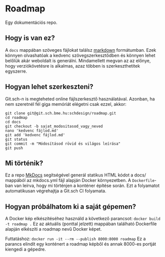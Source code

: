 # Roadmap

Egy dokumentációs repo.

## Hogy is van ez?
A `docs` mappában szöveges fájlokat találsz 
[markdown](https://www.markdownguide.org/cheat-sheet/) formátumban.
Ezek könnyen olvashatóak a kedvenc szövegszerkesztődben és könnyen lehet
belőlük akár weboldalt is generálni. Mindamellett megvan az az előnye,
hogy verziókövetésre is alkalmas, azaz többen is szerkeszthetitek
egyszerre.

## Hogyan lehet szerkeszteni?
Git.sch-n is megteheted online fájlszerkesztő használatával. Azonban, ha nem
szeretnél fél giga memóriát elégetni csak ezzel, akkor:
```
git clone git@git.sch.bme.hu:schdesign/roadmap.git
cd roadmap
cd docs
git checkout -b sajat_modositasod_vagy_neved
nano 'kedvenc fájlod.md'
git add 'kedvenc fájlod.md'
git status
git commit -m "Módosításod rövid és világos leírása"
git push
```

## Mi történik?
Ez a repo [MkDocs](https://www.mkdocs.org/) segítségével generál statikus HTML
kódot a docs/ mappából az mkdocs.yml fájl alapján Docker környezetben. A
`Dockerfile`-ban van leírva, hogy mi történjen a konténer építése során.
Ezt a folyamatot automatikusan végrehajtja a Git.sch CI folyamata.

## Hogyan próbálhatom ki a saját gépemen?
A Docker kép elkészítéséhez használd a következő parancsot:
`docker build -t roadmap .` Ez az aktuális (ponttal jelzett) mappában található Dockerfile alapján elkészíti a roadmap nevű Docker képet.

Futtatáshoz:
`docker run -it --rm --publish 8000:8000 roadmap`
Ez a parancs elindít egy konténert a roadmap képből és annak 8000-es portját 
kiengedi a gépedre.
